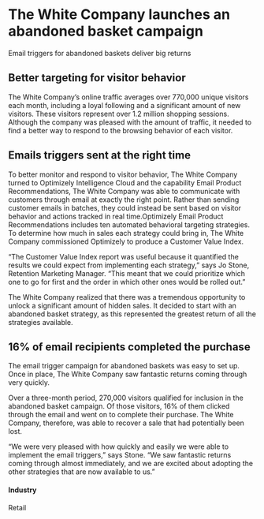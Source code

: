 # The White Company launches an abandoned basket campaign

Email triggers for abandoned baskets deliver big returns

## Better targeting for visitor behavior

The White Company’s online traffic averages over 770,000 unique visitors each
month, including a loyal following and a significant amount of new visitors.
These visitors represent over 1.2 million shopping sessions. Although the
company was pleased with the amount of traffic, it needed to find a better way
to respond to the browsing behavior of each visitor.

## Emails triggers sent at the right time

To better monitor and respond to visitor behavior, The White Company turned to
Optimizely Intelligence Cloud and the capability Email Product Recommendations,
The White Company was able to communicate with customers through email at
exactly the right point. Rather than sending customer emails in batches, they
could instead be sent based on visitor behavior and actions tracked in real
time.Optimizely Email Product Recommendations includes ten automated behavioral
targeting strategies. To determine how much in sales each strategy could bring
in, The White Company commissioned Optimizely to produce a Customer Value Index.

“The Customer Value Index report was useful because it quantified the results we
could expect from implementing each strategy,” says Jo Stone, Retention
Marketing Manager. “This meant that we could prioritize which one to go for
first and the order in which other ones would be rolled out.”

The White Company realized that there was a tremendous opportunity to unlock a
significant amount of hidden sales. It decided to start with an abandoned basket
strategy, as this represented the greatest return of all the strategies
available.

## 16% of email recipients completed the purchase

The email trigger campaign for abandoned baskets was easy to set up. Once in
place, The White Company saw fantastic returns coming through very quickly.

Over a three-month period, 270,000 visitors qualified for inclusion in the
abandoned basket campaign. Of those visitors, 16% of them clicked through the
email and went on to complete their purchase. The White Company, therefore, was
able to recover a sale that had potentially been lost.

“We were very pleased with how quickly and easily we were able to implement the
email triggers,” says Stone. “We saw fantastic returns coming through almost
immediately, and we are excited about adopting the other strategies that are now
available to us.”

#### Industry

Retail

